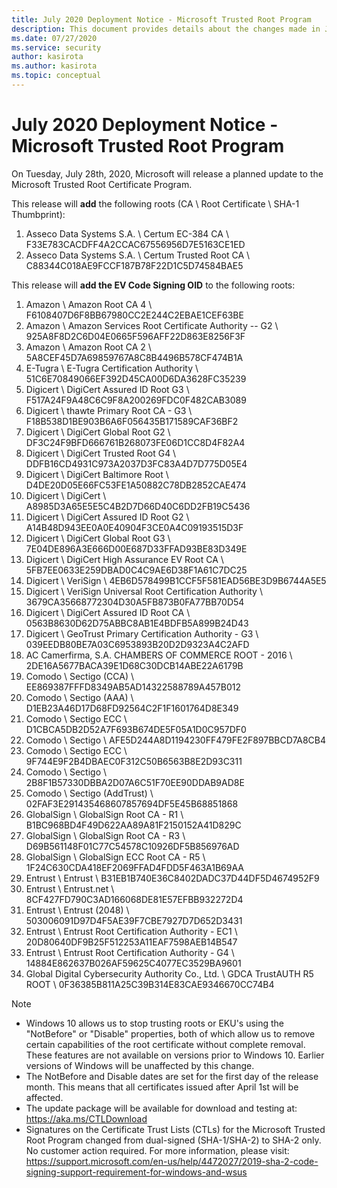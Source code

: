 ```yaml
---
title: July 2020 Deployment Notice - Microsoft Trusted Root Program 
description: This document provides details about the changes made in July 2020 to the root store.
ms.date: 07/27/2020
ms.service: security
author: kasirota
ms.author: kasirota
ms.topic: conceptual
---
```


# July 2020 Deployment Notice - Microsoft Trusted Root Program 

On Tuesday, July 28th, 2020, Microsoft will release a planned update to the Microsoft Trusted Root Certificate Program.

This release will **add** the following roots (CA \ Root Certificate \ SHA-1 Thumbprint):

1. Asseco Data Systems S.A.  \\ Certum EC-384 CA \\ F33E783CACDFF4A2CCAC67556956D7E5163CE1ED
2. Asseco Data Systems S.A.  \\ Certum Trusted Root CA  \\ C88344C018AE9FCCF187B78F22D1C5D74584BAE5

This release will **add the EV Code Signing OID** to the following roots:
1. Amazon \\ Amazon Root CA 4 \\ F6108407D6F8BB67980CC2E244C2EBAE1CEF63BE
2. Amazon	 \\ Amazon Services Root Certificate Authority -- G2  \\ 	925A8F8D2C6D04E0665F596AFF22D863E8256F3F
3. Amazon	 \\ Amazon Root CA 2 \\  5A8CEF45D7A69859767A8C8B4496B578CF474B1A
4. E-Tugra \\ 	E-Tugra Certification Authority \\  51C6E70849066EF392D45CA00D6DA3628FC35239
5. Digicert \\ DigiCert Assured ID Root G3 \\ F517A24F9A48C6C9F8A200269FDC0F482CAB3089
6. Digicert \\ 	thawte Primary Root CA - G3 \\ F18B538D1BE903B6A6F056435B171589CAF36BF2
7. Digicert \\ 	DigiCert Global Root G2 \\ DF3C24F9BFD666761B268073FE06D1CC8D4F82A4
8. Digicert	 \\ DigiCert Trusted Root G4 \\  DDFB16CD4931C973A2037D3FC83A4D7D775D05E4
9. Digicert	 \\ DigiCert Baltimore Root  \\ D4DE20D05E66FC53FE1A50882C78DB2852CAE474
10. Digicert \\ 	DigiCert  \\ A8985D3A65E5E5C4B2D7D66D40C6DD2FB19C5436
11. Digicert \\ 	DigiCert Assured ID Root G2  \\ A14B48D943EE0A0E40904F3CE0A4C09193515D3F
12. Digicert	 \\ DigiCert Global Root G3  \\ 7E04DE896A3E666D00E687D33FFAD93BE83D349E
13. Digicert \\ 	DigiCert High Assurance EV Root CA  \\ 	5FB7EE0633E259DBAD0C4C9AE6D38F1A61C7DC25
14. Digicert	 \\ VeriSign  \\ 4EB6D578499B1CCF5F581EAD56BE3D9B6744A5E5
15. Digicert \\ 	VeriSign Universal Root Certification Authority  \\ 3679CA35668772304D30A5FB873B0FA77BB70D54
16. Digicert \\ 	DigiCert Assured ID Root CA  \\ 0563B8630D62D75ABBC8AB1E4BDFB5A899B24D43
17. Digicert \\ 	GeoTrust Primary Certification Authority - G3  \\ 039EEDB80BE7A03C6953893B20D2D9323A4C2AFD
18. AC Camerfirma, S.A.	CHAMBERS OF COMMERCE ROOT - 2016  \\ 2DE16A5677BACA39E1D68C30DCB14ABE22A6179B
19. Comodo	\\ Sectigo (CCA) \\ EE869387FFFD8349AB5AD14322588789A457B012
20. Comodo \\ 	Sectigo (AAA) \\  D1EB23A46D17D68FD92564C2F1F1601764D8E349
21. Comodo	 \\ Sectigo ECC   \\ D1CBCA5DB2D52A7F693B674DE5F05A1D0C957DF0
22. Comodo \\ 	Sectigo  \\ AFE5D244A8D1194230FF479FE2F897BBCD7A8CB4
23. Comodo \\ 	Sectigo ECC \\  9F744E9F2B4DBAEC0F312C50B6563B8E2D93C311
24. Comodo \\ 	Sectigo  \\ 2B8F1B57330DBBA2D07A6C51F70EE90DDAB9AD8E
25. Comodo \\ 	Sectigo (AddTrust) \\  02FAF3E291435468607857694DF5E45B68851868
26. GlobalSign \\ 	GlobalSign Root CA - R1  \\ B1BC968BD4F49D622AA89A81F2150152A41D829C
27. GlobalSign \\ 	GlobalSign Root CA - R3  \\ D69B561148F01C77C54578C10926DF5B856976AD
28. GlobalSign \\ 	GlobalSign ECC Root CA - R5  \\ 1F24C630CDA418EF2069FFAD4FDD5F463A1B69AA
29. Entrust \\ 	Entrust  \\ B31EB1B740E36C8402DADC37D44DF5D4674952F9
30. Entrust \\ 	Entrust.net  \\ 8CF427FD790C3AD166068DE81E57EFBB932272D4
31. Entrust \\ 	Entrust (2048)  \\ 503006091D97D4F5AE39F7CBE7927D7D652D3431
32. Entrust \\ 	Entrust Root Certification Authority - EC1  \\ 20D80640DF9B25F512253A11EAF7598AEB14B547
33. Entrust \\ 	Entrust Root Certification Authority - G4  \\ 14884E862637B026AF59625C4077EC3529BA9601
34. Global Digital Cybersecurity Authority Co., Ltd.  \\ GDCA TrustAUTH R5 ROOT  \\ 0F36385B811A25C39B314E83CAE9346670CC74B4



>[!NOTE]
> * Windows 10 allows us to stop trusting roots or EKU's using the "NotBefore" or "Disable" properties, both of which allow us to remove certain capabilities of the root certificate without complete removal. These features are not available on versions prior to Windows 10. Earlier versions of Windows will be unaffected by this change. 
> * The NotBefore and Disable dates are set for the first day of the release month. This means that all certificates issued after April 1st will be affected.  
> * The update package will be available for download and testing at: <https://aka.ms/CTLDownload>
> * Signatures on the Certificate Trust Lists (CTLs) for the Microsoft Trusted Root Program changed from dual-signed (SHA-1/SHA-2) to SHA-2 only. No customer action required. For more information, please visit: <https://support.microsoft.com/en-us/help/4472027/2019-sha-2-code-signing-support-requirement-for-windows-and-wsus> 
